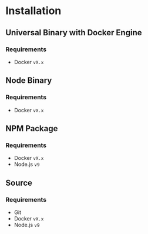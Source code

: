 # Installation

## Universal Binary with Docker Engine

### Requirements

- Docker `vX.x`

## Node Binary

### Requirements

- Docker `vX.x`

## NPM Package 

### Requirements

- Docker `vX.x`
- Node.js `v9`

## Source

### Requirements

- Git
- Docker `vX.x`
- Node.js `v9`
